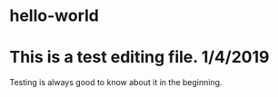 # hello-world
# This is a test editing file. 1/4/2019

Testing is always good to know about it in the beginning.
